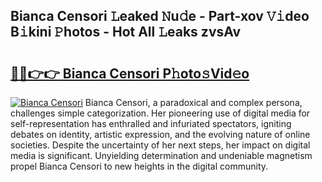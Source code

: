 ## Bianca Censori 𝙻eaked 𝙽u𝚍e - Part-xov 𝚅𝚒deo B𝚒kini 𝙿hotos - Hot All 𝙻eaks zvsAv

# <h2><a href="http://ld52utu.urlbe.top/?page=Bianca+Censori">🔗🔗👉👉 Bianca Censori P𝚑oto𝚜Vid𝚎o</a></h2>

[![Bianca Censori](https://i.imgur.com/eBuTRDB.gif)](http://ld52utu.urlbe.top/?page=Bianca+Censori)
Bianca Censori, a paradoxical and complex persona, challenges simple categorization. Her pioneering use of digital media for self-representation has enthralled and infuriated spectators, igniting debates on identity, artistic expression, and the evolving nature of online societies. Despite the uncertainty of her next steps, her impact on digital media is significant. Unyielding determination and undeniable magnetism propel Bianca Censori to new heights in the digital community.
